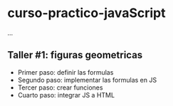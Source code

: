 # curso-practico-javaScript

...

## Taller #1: figuras geometricas

- Primer paso: definir las formulas
- Segundo paso: implementar las formulas en JS
- Tercer paso: crear funciones
- Cuarto paso: integrar JS a HTML